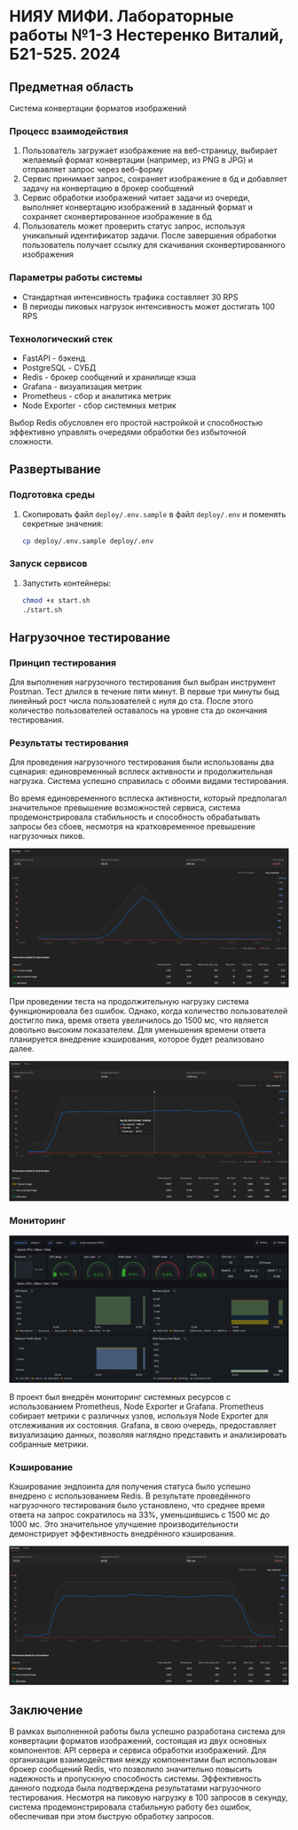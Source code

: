 # НИЯУ МИФИ. Лабораторные работы №1-3 Нестеренко Виталий, Б21-525. 2024

## Предметная область

Система конвертации форматов изображений

### Процесс взаимодействия

1) Пользователь загружает изображение на веб-страницу, выбирает желаемый формат конвертации (например, из PNG в JPG)  и отправляет запрос через веб-форму
2) Сервис принимает запрос, сохраняет изображение в бд и добавляет задачу на конвертацию в брокер сообщений
3) Сервис обработки изображений читает задачи из очереди, выполняет конвертацию изображений в заданный формат и сохраняет сконвертированное изображение в бд
4) Пользователь может проверить статус запрос, используя уникальный идентификатор задачи. После завершения обработки пользователь получает ссылку для скачивания сконвертированного изображения

### Параметры работы системы

- Стандартная интенсивность трафика составляет 30 RPS
- В периоды пиковых нагрузок интенсивность может достигать 100 RPS

### Технологический стек

- FastAPI - бэкенд
- PostgreSQL - СУБД
- Redis - брокер сообщений и хранилище кэша
- Grafana - визуализация метрик
- Prometheus - сбор и аналитика метрик
- Node Exporter - сбор системных метрик

Выбор Redis обусловлен его простой настройкой и способностью эффективно управлять очередями обработки без избыточной сложности.

## Развертывание

### Подготовка среды

1. Скопировать файл `deploy/.env.sample` в файл `deploy/.env` и поменять секретные значения:
   ```bash
   cp deploy/.env.sample deploy/.env
   ```

### Запуск сервисов

1. Запустить контейнеры:
   ```bash
   chmod +x start.sh
   ./start.sh
   ```

## Нагрузочное тестирование

### Принцип тестирования

Для выполнения нагрузочного тестирования был выбран инструмент Postman. Тест длился в течение пяти минут. В первые три минуты быд линейный рост числа пользователей с нуля до ста. После этого количество пользователей оставалось на уровне ста до окончания тестирования.

### Результаты тестирования

Для проведения нагрузочного тестирования были использованы два сценария: единовременный всплеск активности и продолжительная нагрузка. Система успешно справилась с обоими видами тестирования.

Во время единовременного всплеска активности, который предполагал значительное превышение возможностей сервиса, система продемонстрировала стабильность и способность обрабатывать запросы без сбоев, несмотря на кратковременное превышение нагрузочных пиков.

![chart](assets/stress_test_spike_without_cache.png)

При проведении теста на продолжительную нагрузку система функционировала без ошибок. Однако, когда количество пользователей достигло пика, время ответа увеличилось до 1500 мс, что является довольно высоким показателем. Для уменьшения времени ответа планируется внедрение кэширования, которое будет реализовано далее.

![chart](assets/stress_test_peak_without_cache.png)

### Мониторинг

![monitoring](assets/monitoring.png)

В проект был внедрён мониторинг системных ресурсов с использованием Prometheus, Node Exporter и Grafana. Prometheus собирает метрики с различных узлов, используя Node Exporter для отслеживания их состояния. Grafana, в свою очередь, предоставляет визуализацию данных, позволяя наглядно представить и анализировать собранные метрики.

### Кэширование

Кэширование эндпоинта для получения статуса было успешно внедрено с использованием Redis. В результате проведённого нагрузочного тестирования было установлено, что среднее время ответа на запрос сократилось на 33%, уменьшившись с 1500 мс до 1000 мс. Это значительное улучшение производительности демонстрирует эффективность внедрённого кэширования.

![chart](assets/stress_test_peak_with_cache.png)

## Заключение

В рамках выполненной работы была успешно разработана система для конвертации форматов изображений, состоящая из двух основных компонентов: API сервера и сервиса обработки изображений. Для организации взаимодействия между компонентами был использован брокер сообщений Redis, что позволило значительно повысить надежность и пропускную способность системы. Эффективность данного подхода была подтверждена результатами нагрузочного тестирования. Несмотря на пиковую нагрузку в 100 запросов в секунду, система продемонстрировала стабильную работу без ошибок, обеспечивая при этом быструю обработку запросов.